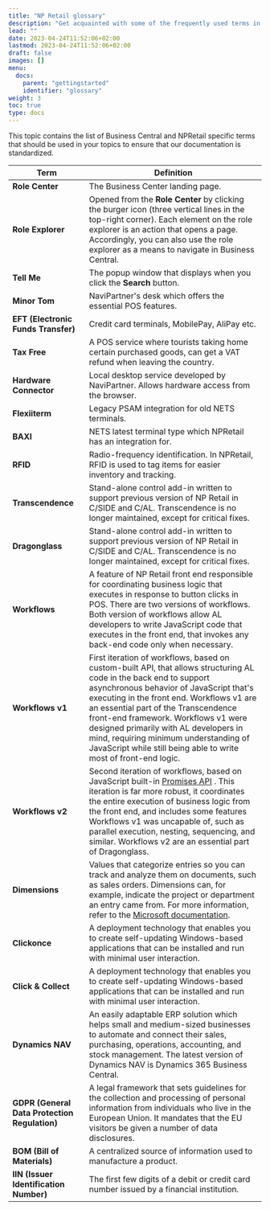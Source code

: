```yaml
---
title: "NP Retail glossary"
description: "Get acquainted with some of the frequently used terms in NaviPartner's solutions."
lead: ""
date: 2023-04-24T11:52:06+02:00
lastmod: 2023-04-24T11:52:06+02:00
draft: false
images: []
menu:
  docs:
    parent: "gettingstarted"
    identifier: "glossary"
weight: 3
toc: true
type: docs
---
```


This topic contains the list of Business Central and NPRetail specific terms that should be used in your topics to ensure that our documentation is standardized.

| Term      | Definition |
| ----------- | ----------- |
| **Role Center** | The Business Center landing page. |
| **Role Explorer** | Opened from the **Role Center** by clicking the burger icon (three vertical lines in the top-right corner). Each element on the role explorer is an action that opens a page. Accordingly, you can also use the role explorer as a means to navigate in Business Central. |
| **Tell Me** | The popup window that displays when you click the **Search** button. |
| **Minor Tom** | NaviPartner's desk which offers the essential POS features. |
| **EFT (Electronic Funds Transfer)** | Credit card terminals, MobilePay, AliPay etc. |
| **Tax Free** |  A POS service where tourists taking home certain purchased goods, can get a VAT refund when leaving the country. |
| **Hardware Connector** | Local desktop service developed by NaviPartner. Allows hardware access from the browser. | 
| **Flexiiterm** | Legacy PSAM integration for old NETS terminals. | 
| **BAXI** | NETS latest terminal type which NPRetail has an integration for. | 
| **RFID** | Radio-frequency identification. In NPRetail, RFID is used to tag items for easier inventory and tracking. | 
| **Transcendence** | Stand-alone control add-in written to support previous version of NP Retail in C/SIDE and C/AL. Transcendence is no longer maintained, except for critical fixes. | 
| **Dragonglass** | Stand-alone control add-in written to support previous version of NP Retail in C/SIDE and C/AL. Transcendence is no longer maintained, except for critical fixes. |
| **Workflows** | A feature of NP Retail front end responsible for coordinating business logic that executes in response to button clicks in POS. There are two versions of workflows. Both version of workflows allow AL developers to write JavaScript code that executes in the front end, that invokes any back-end code only when necessary. | 
| **Workflows v1** | First iteration of workflows, based on custom-built API, that allows structuring AL code in the back end to support asynchronous behavior of JavaScript that's executing in the front end. Workflows v1 are an essential part of the Transcendence front-end framework. Workflows v1 were designed primarily with AL developers in mind, requiring minimum understanding of JavaScript while still being able to write most of front-end logic. |
| **Workflows v2** | Second iteration of workflows, based on JavaScript built-in [<ins>Promises API<ins>](https://developer.mozilla.org/en-US/docs/Web/JavaScript/Reference/Global_Objects/Promise) . This iteration is far more robust, it coordinates the entire execution of business logic from the front end, and includes some features Workflows v1 was uncapable of, such as parallel execution, nesting, sequencing, and similar. Workflows v2 are an essential part of Dragonglass. | 
| **Dimensions** | Values that categorize entries so you can track and analyze them on documents, such as sales orders. Dimensions can, for example, indicate the project or department an entry came from. For more information, refer to the [<ins>Microsoft documentation<ins>](https://docs.microsoft.com/en-us/dynamics365/business-central/finance-dimensions). |
| **Clickonce** | A deployment technology that enables you to create self-updating Windows-based applications that can be installed and run with minimal user interaction. |
| **Click & Collect** | A deployment technology that enables you to create self-updating Windows-based applications that can be installed and run with minimal user interaction. |
| **Dynamics NAV** | An easily adaptable ERP solution which helps small and medium-sized businesses to automate and connect their sales, purchasing, operations, accounting, and stock management. The latest version of Dynamics NAV is Dynamics 365 Business Central. |
| **GDPR (General Data Protection Regulation)** | A legal framework that sets guidelines for the collection and processing of personal information from individuals who live in the European Union. It mandates that the EU visitors be given a number of data disclosures. |
| **BOM (Bill of Materials)** | A centralized source of information used to manufacture a product. |
| **IIN (Issuer Identification Number)** | The first few digits of a debit or credit card number issued by a financial institution.  |